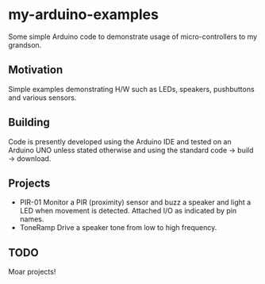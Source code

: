 # my-arduino-examples

Some simple Arduino code to demonstrate usage of micro-controllers to
my grandson.

## Motivation

Simple examples demonstrating H/W such as LEDs, speakers, pushbuttons and various sensors.

## Building

Code is presently developed using the Arduino IDE and tested on an Arduino UNO unless
stated otherwise and using the standard code -> build -> download.

## Projects

* PIR-01 Monitor a PIR (proximity) sensor and buzz a speaker and light a LED when movement is detected. Attached I/O as indicated by pin names.
* ToneRamp Drive a speaker tone from low to high frequency.


## TODO

Moar projects!
